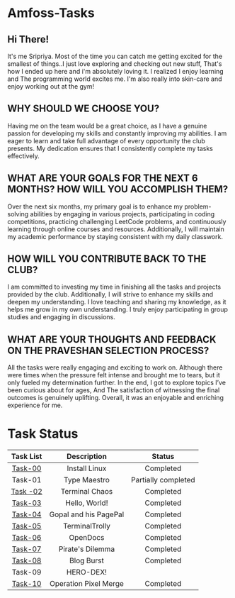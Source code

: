 # Amfoss-Tasks

## Hi There!
It's me Sripriya. Most of the time you can catch me getting excited for the smallest of things..I just love exploring and checking out new stuff, That's how I ended up here and i'm absolutely loving it. I realized I enjoy learning and The programming world excites me. I'm also really into skin-care and enjoy working out at the gym!

## WHY SHOULD WE CHOOSE YOU?
Having me on the team would be a great choice, as I have a genuine passion for developing my skills and constantly improving my abilities. I am eager to learn and take full advantage of every opportunity the club presents. My dedication ensures that I consistently complete my tasks effectively.

## WHAT ARE YOUR GOALS FOR THE NEXT 6 MONTHS? HOW WILL YOU ACCOMPLISH THEM?
Over the next six months, my primary goal is to enhance my problem-solving abilities by engaging in various projects, participating in coding competitions, practicing  challenging LeetCode problems, and continuously learning through online courses and resources. Additionally, I will maintain my academic performance by staying consistent with my daily classwork.

## HOW WILL YOU CONTRIBUTE BACK TO THE CLUB?
I am committed to investing my time in finishing all the tasks and projects provided by the club. Additionally, I will strive to enhance my skills and deepen my understanding. I love teaching and sharing my knowledge, as it helps me grow in my own understanding. I truly enjoy participating in group studies and engaging in discussions.

## WHAT ARE YOUR THOUGHTS AND FEEDBACK ON THE PRAVESHAN SELECTION PROCESS?
All the tasks were really engaging and exciting to work on. Although there were times when the pressure felt intense and brought me to tears, but it only fueled my determination further. In the end, I got to explore topics I’ve been curious about for ages, And The satisfaction of witnessing the final outcomes is genuinely uplifting. Overall, it was an enjoyable and enriching experience for me.

# Task Status

| Task List | Description | Status |
| :-:       | :-:         | :-:    |
| [Task-00](https://github.com/Sripriyaaa777/Amfoss-Tasks/tree/main/Task-00) | Install Linux | Completed |
| Task-01|   Type Maestro        |   Partially completed   |
| [Task -02](https://github.com/Sripriyaaa777/Amfoss-Tasks/tree/main/Task-02)| Terminal Chaos | Completed |
| [Task-03](https://github.com/Sripriyaaa777/Amfoss-Tasks/tree/main/Task-03)| Hello, World! | Completed |
| [Task-04](https://github.com/Sripriyaaa777/Amfoss-Tasks/tree/main/Task-04)| Gopal and his PagePal | Completed|
| [Task-05](https://github.com/Sripriyaaa777/Amfoss-Tasks/tree/main/Task-05)| TerminalTrolly | Completed|
| [Task-06](https://github.com/Sripriyaaa777/Amfoss-Tasks/tree/main/Task-06)| OpenDocs | Completed |
| [Task-07](https://github.com/Sripriyaaa777/Amfoss-Tasks/tree/main/Task-07)| Pirate's Dilemma | Completed|
| [Task-08](https://github.com/Sripriyaaa777/Amfoss-Tasks/tree/main/Task-08)| Blog Burst | Completed|
| Task-09| HERO-DEX! |     |
| [Task-10](https://github.com/Sripriyaaa777/Amfoss-Tasks/tree/main/Task-10)|  Operation Pixel Merge | Completed|


















